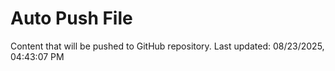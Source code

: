 # Auto Push File

Content that will be pushed to GitHub repository.
Last updated: 08/23/2025, 04:43:07 PM
